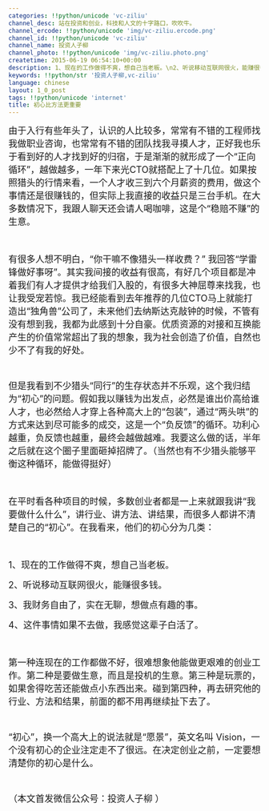 ```yaml
---
categories: !!python/unicode 'vc-ziliu'
channel_desc: 站在投资和创业，科技和人文的十字路口，吹吹牛。
channel_ercode: !!python/unicode 'img/vc-ziliu.ercode.png'
channel_id: !!python/unicode 'vc-ziliu'
channel_name: 投资人子柳
channel_photo: !!python/unicode 'img/vc-ziliu.photo.png'
createtime: 2015-06-19 06:54:10+00:00
description: 1、现在的工作做得不爽，想自己当老板。\n2、听说移动互联网很火，能赚很多钱。\n3、我财务自由了，实在无聊，想做点有趣的事。\n4、这件事情如果不去做，我感觉这辈子白活了。
keywords: !!python/str '投资人子柳,vc-ziliu'
language: chinese
layout: 1_0_post
tags: !!python/unicode 'internet'
title: 初心比方法更重要
---
```

<div class="rich_media_content" id="js_content">
<p class="p1">
<span style="font-size: 18px;">
          由于入行有些年头了，认识的人比较多，常常有不错的工程师找我做职业咨询，也常常有不错的团队找我寻摸人才，正好我也乐于看到好的人才找到好的归宿，于是渐渐的就形成了一个“正向循环”，越做越多，一年下来光CTO就搭配上了十几位。如果按照猎头的行情来看，一个人才收三到六个月薪资的费用，做这个事情还是很赚钱的，但实际上我直接的收益只是三台手机。在大多数情况下，我跟人聊天还会请人喝咖啡，这是个“稳赔不赚”的生意。
         </span>
</p>
<p class="p2">
<span style="font-size: 18px;">
</span>
</p>
<p class="p2">
<span style="font-size: 18px;">
<br/>
</span>
</p>
<p class="p1">
<span style="font-size: 18px;">
          有很多人想不明白，“你干嘛不像猎头一样收费？” 我回答“学雷锋做好事呀”。其实我间接的收益有很高，有好几个项目都是冲着我们有人才提供才给我们入股的，有很多大神屈尊来找我，也让我受宠若惊。我已经能看到去年推荐的几位CTO马上就能打造出“独角兽”公司了，未来他们去纳斯达克敲钟的时候，不管有没有想到我，我都为此感到十分自豪。优质资源的对接和互换能产生的价值常常超出了我的想象，我为社会创造了价值，自然也少不了有我的好处。
         </span>
</p>
<p class="p2">
<br/>
</p>
<p class="p2">
<span style="font-size: 18px;">
          但是我看到不少猎头“同行”的生存状态并不乐观，这个我归结为“初心”的问题。假如我以赚钱为出发点，必然是谁出价高给谁人才，也必然给人才穿上各种高大上的“包装”，通过“两头哄”的方式来达到尽可能多的成交，这是一个“负反馈”的循环。功利心越重，负反馈也越重，最终会越做越难。我要这么做的话，半年之后就在这个圈子里面砸掉招牌了。（当然也有不少猎头能够平衡这种循环，能做得挺好）
          <br/>
</span>
</p>
<p class="p2">
<span style="font-size: 18px;">
<br/>
</span>
</p>
<p class="p1">
<span style="font-size: 18px;">
          在平时看各种项目的时候，多数创业者都是一上来就跟我讲“我要做什么什么”，讲行业、讲方法、讲结果，而很多人都讲不清楚自己的“初心”。在我看来，他们的初心分为几类：
         </span>
</p>
<p class="p1">
<span style="font-size: 18px;">
<br/>
</span>
</p>
<p class="p1">
<span style="font-size: 18px;">
          1、现在的工作做得不爽，想自己当老板。
         </span>
</p>
<p class="p1">
<span style="font-size: 18px;">
          2、听说移动互联网很火，能赚很多钱。
         </span>
</p>
<p class="p1">
<span style="font-size: 18px;">
          3、我财务自由了，实在无聊，想做点有趣的事。
         </span>
</p>
<p class="p1">
<span style="font-size: 18px;">
          4、这件事情如果不去做，我感觉这辈子白活了。
         </span>
</p>
<p class="p1">
<span style="font-size: 18px;">
<br/>
</span>
</p>
<p class="p1">
<span style="font-size: 18px;">
          第一种连现在的工作都做不好，很难想象他能做更艰难的创业工作。第二种是要做生意，而且是投机的生意。第三种是玩票的，如果舍得吃苦还能做点小东西出来。碰到第四种，再去研究他的行业、方法和结果，前面的都不用再继续扯下去了。
         </span>
</p>
<p>
<br/>
</p>
<p>
<span style="font-size: 18px;">
          “初心”，换一个高大上的说法就是“愿景”，英文名叫 Vision，一个没有初心的企业注定走不了很远。在决定创业之前，一定要想清楚你的初心是什么。
         </span>
</p>
<p>
<br/>
</p>
<p>
<span style="font-size: 18px;">
          （本文首发微信公众号：投资人子柳 ）
         </span>
</p>
</div>